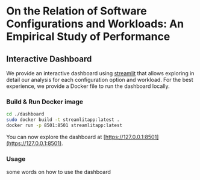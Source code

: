 # On the Relation of Software Configurations and Workloads: An Empirical Study of Performance

## Interactive Dashboard
We provide an interactive dashboard using [streamlit](https://streamlit.io/) that allows exploring in detail our analysis for each configuration option and workload. For the best experience, we provide a Docker file to run the dashboard locally.
### Build & Run Docker image
```bash
cd ./dashboard
sudo docker build -t streamlitapp:latest .
docker run -p 8501:8501 streamlitapp:latest
```
You can now explore the dashboard at [https://127.0.0.1:8501](https://127.0.0.1:8501).

### Usage
some words on how to use the dashboard
